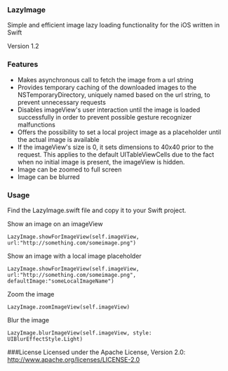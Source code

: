 ### LazyImage
Simple and efficient image lazy loading functionality for the iOS written in Swift

Version 1.2

### Features
* Makes asynchronous call to fetch the image from a url string
* Provides temporary caching of the downloaded images to the NSTemporaryDirectory, uniquely named based on the url string, to prevent unnecessary requests
* Disables imageView's user interaction until the image is loaded successfully in order to prevent possible gesture recognizer malfunctions
* Offers the possibility to set a local project image as a placeholder until the actual image is available
* If the imageView's size is 0, it sets dimensions to 40x40 prior to the request. This applies to the default UITableViewCells due to the fact when no initial image is present, the imageView is hidden.
* Image can be zoomed to full screen
* Image can be blurred


### Usage
Find the LazyImage.swift file and copy it to your Swift project.

Show an image on an imageView
```
LazyImage.showForImageView(self.imageView, url:"http://something.com/someimage.png")
```

Show an image with a local image placeholder
```
LazyImage.showForImageView(self.imageView, url:"http://something.com/someimage.png", defaultImage:"someLocalImageName")
```

Zoom the image
```
LazyImage.zoomImageView(self.imageView)
```

Blur the image
```
LazyImage.blurImageView(self.imageView, style: UIBlurEffectStyle.Light)
```
###License
Licensed under the Apache License, Version 2.0: http://www.apache.org/licenses/LICENSE-2.0

